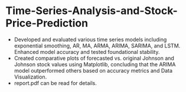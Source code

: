 # Time-Series-Analysis-and-Stock-Price-Prediction
- Developed and evaluated various time series models including exponential smoothing, AR, MA, ARMA, ARIMA, SARIMA, and LSTM. Enhanced model accuracy and tested foundational stability.
- Created comparative plots of forecasted vs. original Johnson and Johnson stock values using Matplotlib, concluding that
the ARIMA model outperformed others based on accuracy metrics and Data Visualization.
- report.pdf can be read for details.
